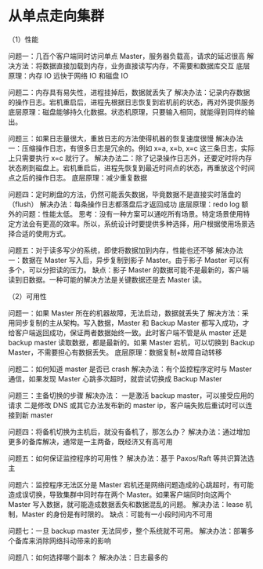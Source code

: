 # 从单点走向集群

（1）性能

问题一：几百个客户端同时访问单点 Master，服务器负载高，请求的延迟很高
解决方法：将数据直接加载到内存，业务直接读写内存，不需要和数据库交互
底层原理：内存 IO 远快于网络 IO 和磁盘 IO

问题二：内存具有易失性，进程挂掉后，数据就丢失了
解决办法：记录内存数据的操作日志。宕机重启后，进程先根据日志恢复到宕机前的状态，再对外提供服务
底层原理：磁盘能够持久化数据。状态机原理，只要输入相同，就能得到同样的输出。

问题三：如果日志量很大，重放日志的方法使得机器的恢复速度很慢
解决办法一：压缩操作日志，有很多日志是冗余的。例如 x=a, x=b, x=c 这三条日志，实际上只需要执行 x=c 就行了。
解决办法二：除了记录操作日志外，还要定时将内存状态刷到磁盘上。宕机重启后，进程先恢复到最近时间点的状态，再重放这个时间点之后的操作日志。
底层原理：减少重复数据

问题四：定时刷盘的方法，仍然可能丢失数据，毕竟数据不是直接实时落盘的（flush）
解决办法：每条操作日志都落盘后才返回成功
底层原理：redo log
额外的问题：性能太低。
思考：没有一种方案可以通吃所有场景。特定场景使用特定方法会有更高的效率。所以，系统设计时要提供多种选择，用户根据使用场景选择合适的使用方式。

问题五：对于读多写少的系统，即使将数据加到内存，性能也还不够
解决办法一：数据在 Master 写入后，异步复制到影子 Master。由于影子 Master 可以有多个，可以分担读的压力。
缺点：影子 Master 的数据可能不是最新的，客户端读到旧数据。一种可能的解决方法是关键数据还是去 Master 读。

（2）可用性

问题一：如果 Master 所在的机器故障，无法启动，数据就丢失了
解决方法：采用同步复制的主从架构。写入数据，Master 和 Backup Master 都写入成功，才给客户端返回成功，保证两者数据始终一致。此时客户端不管是从 master 还是 backup master 读取数据，都是最新的。如果 Master 宕机，可以切换到 Backup Master，不需要担心有数据丢失。
底层原理：数据复制+故障自动转移

问题二：如何知道 master 是否已 crash
解决办法：有个监控程序定时与 Master 通信，如果发现 Master 心跳多次超时，就尝试切换成 Backup Master

问题三：主备切换的步骤
解决办法：
一是激活 backup master，可以接受应用的请求
二是修改 DNS 或其它办法发布新的 master ip，客户端失败后重试时可以连接到新 master

问题四：将备机切换为主机后，就没有备机了，那怎么办？
解决办法：通过增加更多的备库解决，通常是一主两备，既经济又有高可用

问题五：如何保证监控程序的可用性？
解决办法：基于 Paxos/Raft 等共识算法选主

问题六：监控程序无法区分是 Master 宕机还是网络问题造成的心跳超时，有可能造成误切换，导致集群中同时存在两个 Master。如果客户端同时向这两个 Master 写入数据，就可能造成数据丢失和数据混乱的问题。
解决办法：lease 机制，Master 的身份是有时限的。
缺点：可能有一小段时间内不可用

问题七：一旦 backup master 无法同步，整个系统就不可用。
解决办法：部署多个备库来消除网络抖动带来的影响

问题八：如何选择哪个副本？
解决办法：日志最多的